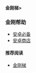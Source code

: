 #### 金刚梯>
### 金刚帮助
- [安卓必备](https://a2zitpro.github.io/web/greenhandtools)
- [安卓商店](https://a2zitpro.github.io/web/appstores_b)
 

#### 推荐阅读
- [金刚梯](https://a2zitpro.github.io/web/dlb)
